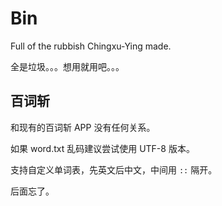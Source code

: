 # Bin
Full of the rubbish Chingxu-Ying made.

全是垃圾。。。想用就用吧。。。

## 百词斩

和现有的百词斩 APP 没有任何关系。

如果 word.txt 乱码建议尝试使用 UTF-8 版本。

支持自定义单词表，先英文后中文，中间用 `::` 隔开。

后面忘了。

